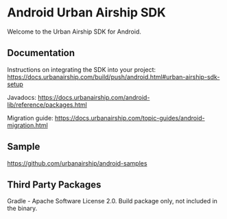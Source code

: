 # Android Urban Airship SDK

Welcome to the Urban Airship SDK for Android.

## Documentation

Instructions on integrating the SDK into your project:
    https://docs.urbanairship.com/build/push/android.html#urban-airship-sdk-setup

Javadocs:
    https://docs.urbanairship.com/android-lib/reference/packages.html

Migration guide:
    https://docs.urbanairship.com/topic-guides/android-migration.html

## Sample

https://github.com/urbanairship/android-samples

## Third Party Packages

Gradle - Apache Software License 2.0. Build package only, not included in the binary.
